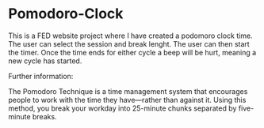 # Pomodoro-Clock
This is a FED website project where I have created a podomoro clock time. The user can select the session and break lenght. The user can then start the timer. Once the time ends
for either cycle a beep will be hurt, meaning a new cycle has started. 

Further information:

The Pomodoro Technique is a time management system that encourages people to work with the time they have—rather than against it. Using this method, you break your workday into 25-minute chunks separated by five-minute breaks.
